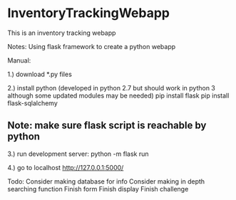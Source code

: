 # InventoryTrackingWebapp
This is an inventory tracking webapp

Notes:
Using flask framework to create a python webapp

Manual:

1.)
download *.py files

2.)
install python (developed in python 2.7 but should work in python 3 although some updated modules may be needed)
pip install flask
pip install flask-sqlalchemy

## Note: make sure flask script is reachable by python


3.)
run development server:
python -m flask run

4.)
go to localhost http://127.0.0.1:5000/



Todo:
    Consider making database for info
    Consider making in depth searching function
    Finish form
    Finish display
    Finish challenge